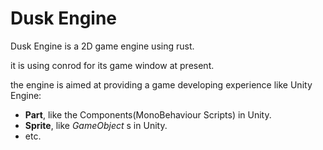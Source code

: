 # Dusk Engine
Dusk Engine is a 2D game engine using rust.

it is using conrod for its game window at present.

the engine is aimed at providing a game developing experience like Unity Engine: 

* **Part**, like the Components(MonoBehaviour Scripts) in Unity.
* **Sprite**, like *GameObject* s in Unity.
* etc.

